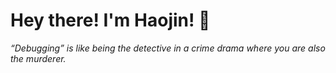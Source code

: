 # Hey there! I'm Haojin! 👋
_“Debugging” is like being the detective in a crime drama where you are also the murderer._
